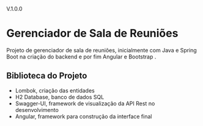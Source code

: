 V.1.0.0

# **Gerenciador de Sala de Reuniões**

Projeto de gerenciador de sala de reuniões, inicialmente com Java e Spring Boot na criação do backend e por fim Angular e Bootstrap .


## **Biblioteca do Projeto**

- Lombok, criação das entidades
- H2 Database, banco de dados SQL
- Swagger-UI, framework de visualização da API Rest no desenvolvimento
- Angular, framework para construção da interface final

